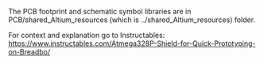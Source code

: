 The PCB footprint and schematic symbol libraries are in PCB/shared_Altium_resources (which is ../shared_Altium_resources) folder.

For context and explanation go to Instructables: https://www.instructables.com/Atmega328P-Shield-for-Quick-Prototyping-on-Breadbo/
